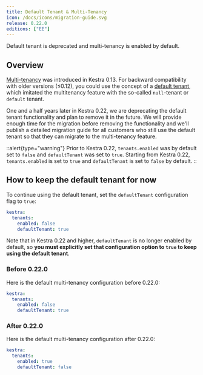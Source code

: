 ```yaml
---
title: Default Tenant & Multi-Tenancy
icon: /docs/icons/migration-guide.svg
release: 0.22.0
editions: ["EE"]
---
```


Default tenant is deprecated and multi-tenancy is enabled by default.

## Overview

[Multi-tenancy](../../06.enterprise/02.governance/tenants.md) was introduced in Kestra 0.13. For backward compatibility with older versions (≤0.12), you could use the concept of a [default tenant](../../06.enterprise/02.governance/tenants.md#default-tenant), which imitated the multitenancy feature with the so-called `null`-tenant or `default` tenant.

One and a half years later in Kestra 0.22, we are deprecating the default tenant functionality and plan to remove it in the future. We will provide enough time for the migration before removing the functionality and we'll publish a detailed migration guide for all customers who still use the default tenant so that they can migrate to the multi-tenancy feature.

::alert{type="warning"}
Prior to Kestra 0.22, `tenants.enabled` was by default set to `false` and `defaultTenant` was set to `true`. Starting from Kestra 0.22, `tenants.enabled` is set to `true` and `defaultTenant` is set to `false` by default.
::

## How to keep the default tenant for now

To continue using the default tenant, set the `defaultTenant` configuration flag to `true`:

```yaml
kestra:
  tenants:
    enabled: false
    defaultTenant: true
```

Note that in Kestra 0.22 and higher, `defaultTenant` is no longer enabled by default, so **you must explicitly set that configuration option to `true` to keep using the default tenant**.


### Before 0.22.0

Here is the default multi-tenancy configuration before 0.22.0:

```yaml
kestra:
  tenants:
    enabled: false
    defaultTenant: true
```

### After 0.22.0

Here is the default multi-tenancy configuration after 0.22.0:

```yaml
kestra:
  tenants:
    enabled: true
    defaultTenant: false
```